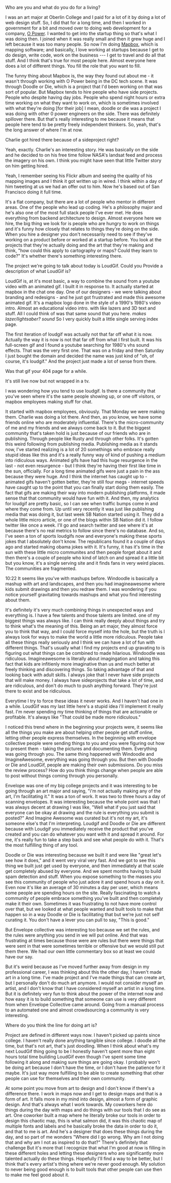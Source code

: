 Who are you and what do you do for a living?

I was an art major at Oberlin College and I paid for a lot of it by doing a lot of web design stuff. So, I did that for a long time, and then I worked in government for a bit and moved over to doing web development for a company, [O Power][opower]. I wanted to get into the startup thing so that's what I was doing then. I joined when it was really small and then it grew huge and I left because it was too many people. So now I'm doing [Mapbox][mapbox], which is mapping software; and basically, I love working at startups because I get to do design, write code, work on the business --- I get to travel and do all that stuff. And I think that's true for most people here. Almost everyone here does a lot of different things. You fill the role that you want to fill. 

The funny thing about Mapbox is, the way they found out about me - it wasn't through working with O Power being in the DC tech scene. It was through Doodle or Die, which is a project that I'd been working on that was sort of popular. But Mapbox tends to hire people who have side projects. People who despite having day jobs. People who spend night hours or extra time working on what they want to work on, which is sometimes involved with what they're doing [for their job] I mean, doodle or die was a project I was doing with other 0 power engineers on the side. There was definitely spillover there. But that's really interesting to me because it means that people here tend to be pretty freely independent thinkers. So, yeah, that's the long answer of where I'm at now. 

Charlie got hired there because of a sideproject right? 

Yeah, exactly. Charlie's an interesting story. He was basically on the side and he decided to on his free time follow NASA's landsat feed and process the imagery on his own. I think you might have seen that little Twitter story on him getting hired. 

Yeah, I remember seeing his Flickr album and seeing the quality of his mapping images and I think it got written up in wired. I think within a day of him tweeting at us we had an offer out to him. Now he's based out of San Francisco doing it full time. 

It's a flat company, but there are a lot of people who mentor in different areas. One of the people who lead up coding. He's a philosophy major and he's also one of the most full stack people I've ever met. He does everything from backend architecture to design. Almost everyone here we hire, the big thing we look for is people who are hungry to work on things and it's funny how closely that relates to things they're doing on the side. When you hire a designer you don't necessarily need to see if they've working on a product before or worked at a startup before. You look at the projects that they're actually doing and the art that they're making and think, "how could this apply to cartography or maps? Could they learn to code?" It's whether there's something interesting there. 

The project we're going to talk about today is LoudGif. Could you Provide a description of what LoudGif is?

LoudGif is, at it's most basic, a way to combine the sound from a youtube video with an animated gif. I built it in response to. It actually started at mapbox in the chat one day. One of our designers - we were talking about branding and redesigns - and he just got frustrated and made this awesome animated gif. It's a mapbox logo done in the style of a 1990's 1980's video intro. Almost an educational video intro. with like lazers and 3D text and stuff. All I could think of was that same sound that you here. *makes lazer/lightsaber? sound* So I very quickly built a little single serving index page. 

The first iteration of loudgif was actually not that far off what it is now. Actually the way it is now is not that far off from what I first built. It was his full-screen gif and I found a youtube searching for 1980's vhs sound effects. That was the very first one. That was on a friday and then Saturday I just bought the domain and decided the name was just kind of "oh, of course, it's loudgif." And the project just made a lot of sense from there. 

Was that gif your 404 page for a while.

It's still live now but not wrapped in a tv.

I was wondering how you tend to use loudgif. Is there a community that you've seen where it's the same people showing up, or one off visitors, or mapbox employees making stuff for chat.

It started with mapbox employees, obviously. That Monday we were making them. Charlie was doing a lot there. And then, as you know, we have some friends online who are moderately influential. There's the micro-community of me and my friends and we always come back to it. But the biggest community that's taken hold is just because of our friends who are in publishing. Through people like Rusty and through other folks. It's gotten this weird following from publishing media. Publishing media as it stands now, I've started realizing is a lot of 20 somethings who embrace really stupid ideas like this and it's a really funny way of kind of pushing a medium into ridiculous ways. Animated gifs have had this huge resurgence in the last - not even resurgence - but I think they're having their first like time in the sun, officially. For a long time animated gifs were just a pain in the ass because they were huge. And I think the internet has caught up to - animated gifs haven't gotten better, they're still four megs - internet speeds have caught up to the point that you can finally start doing them easily. The fact that gifs are making their way into modern publishing platforms, it made sense that that community would have fun with it. And then, my analytics for loudgif are pretty basic, so I can see when traffic bumps come in and where they come from. Up until very recently it was just like publishing media that was doing it, but last week SB Nation started using it. They did a whole little micro article, or one of the blogs within SB Nation did it. I follow twitter like once a week. I'll go and search twitter and see where it's at because there's no real metrics to follow since there's no database. And so, I've seen a ton of sports loudgifs now and everyone's making these sports jokes that I absolutely don't know. The republicans found it a couple of days ago and started making obama jokes with it. It's funny, it has it's time in the sun with these little micro communites and then people forget about it and then there's a couple of people who kind of latch on and spread it a little bit but you know, it's a single serving site and it finds fans in very weird places. The communities are fragmented. 

10:22 It seems like you've with mashups before. Windoodle is basically a mashup with art and landscapes, and then you had imagineawesome where kids submit drawings and then you redraw them. I was wondering if you notice yourself gravitating towards mashups and what you find interesting about them. 

It's definitely it's very much combining things in unexpected ways and everything is. I have a few talents and those talents are limited. one of my biggest things was always like. I can think really deeply about things and try to think what's the meaning of this. Being an art major, they almost force you to think that way, and I could force myself into the hole, but the truth is I always look for ways to make the world a little more ridiculous. People take all these things really seriously and I think we can have a lot of fun with different things. That's usually what I find my projects end up gravating to is figuring out what things can be combined to made hilarious. Windoodle was ridiculous. Imagineawesome is literally about imagingation and taking this fact that kids are infitienly more imaginative than us and much better at freely thinking and discovering things. So taking advantage of that and looking back with adult skills. I always joke that I never have side projects that will make money. I always have sideprojects that take a lot of time, and are ridiculous, and don't do much to push anything forward. They're just there to exist and be ridiculous. 

Everytime I try to force these ideas it never works. And I haven't had one in a while. LoudGif was my last little here's a stupid idea i'll implement it really fast. I'm never spending my time thinking of things that are actionable or profitable. It's always like "That could be made more ridiculous."

I noticed this trend where in the beginning your projects were, it seems like all the things you make are about helping other people get stuff online, letting other people express themselves. In the beginning with envelope collective people were sending things to you and you were figuring out how to present them - taking the pictures and documenting them. Everything was going through you. The same thing happened with Windoodle and ImagineAwesome, everything was going through you. But then with Doodle or Die and LoudGif, people are making their own submissions. Do you miss the review process? How do you think things change when people are able to post without things coming through you personally. 

Envelope was one of my big college projects and it was interesting to be going through an art major and saying, "i'm not actually making any of the art, I'm facilitating it." It was a ton of work. It was two to three hours a day of scanning envelopes. It was interesting because the whole point was that I was always decent at drawing I was like, "Well what if you just said that everyone can be okay at drawing and the rule is everything you submit is posted?" And Imagine Awesome was curated but it's not my art, it's someone else's that I'm interpreting. Loudgif and Doodle or Die are different because with Loudgif you immediately receive the product that you've created and you can do whatever you want with it and spread it around. For me, it's really fun to take a step back and see what people do with it. That's the most fulfilling thing of any tool. 

Doodle or Die was interesting because we built it and were like "great let's see how it does," and it went very viral very fast. And we got to see this thing we built just get used by everyone, and then immediately at that scale get completely abused by everyone.  And we spent months having to build spam detection and stuff. When you expose something to the masses you see this community of people who just adore it and spend hours a day on it. Even now it's like an average of 30 minutes a day per user, which means some people are spending hours on the site. Really fascinating to watch a community of people embrace something you've built and then completely make it their own. Sometimes it was frustrating to not have more control over that, but we looked at what people wanted and built tools to make that happen so in a way Doodle or Die is facilitating that but we're just not self curating it. You don't have a lever you can pull to say, "This is good." 

But Envelope collective was interesting too because we set the rules, and the rules were anything you send in we will put online. And that was frustrating at times because those were are rules but there were things that were sent in that were sometimes terrible or offensive but we would still put them there. We had our own little commentary box so at least we could have our say. 

But it's weird because as I've moved further away from design in my professional career, I was thinking about this the other day, I haven't made art in a long time. I've made project and I've made things that can create art, but I personally don't do much art anymore. I would not consider myself an artist, and I don't know that I have considered myself an artist in a long time. But it is definitely very fun to think about the power of the internet now and how easy it is to build something that someone can use is very different from when Envelope Collective came around. Going from a manual process to an automated one and almost crowdsourcing a community is very interesting. 

Where do you think the line for doing art is?

Project are defined in different ways now. I haven't picked up paints since college. I haven't really done anything tangible since college. I doodle all the time, but that's not art, that's just doodling. When I think about what's my next LoudGif thing going to be I honestly haven't spent more than eight hours total time building LoudGif even though I've spent some time following it along and making sure things are going okay. I probably won't be doing art because I don't have the time, or I don't have the patience for it maybe. It's just way more fulfilling to be able to create something that other people can use for themselves and their own community. 

At some point you move from art to design and I don't know if there's a difference there. I work in maps now and I get to design maps and that is a form of art. It falls more in my mind into design, almost a form of graphic design. And that's always what I work towards. My coworkers here do things during the day with maps and do things with our tools that I do see as art. One coworker built a map where he literally broke our tools in order to design this chaotic map, this is what salmon did, it was this chaotic map of multiple fonts and labels and he basically broke the data in order to do it, and that to me is art. And he's a designer that does these things during the day, and so part of me wonders "Where did I go wrong. Why am I not doing that and why am I not as inspired to do that?" There's definitely that challenge But it's more that I recognize that what I'm good at now is filling in these different holes and letting these designers who are significantly more talented actually do these things. Hopefully I'll find a way to be better, but I think that's every artist's thing where we're never good enough. My solution to never being good enough is to built tools that other people can use then to make me feel good about it. 

[opower]: http://opower.com/ 
[mapbox]: http://mapbox.com
